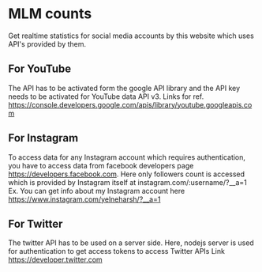 # MLM counts
Get realtime statistics for social media accounts by this website which uses API's provided by them.
## For YouTube
The API has to be activated form the google API library and the API key needs to be activated for YouTube data API v3.
Links for ref. 
https://console.developers.google.com/apis/library/youtube.googleapis.com
## For Instagram
To access data for any Instagram account which requires authentication, you have to access data from facebook developers page 
https://developers.facebook.com.
Here only followers count is accessed which is provided by Instagram itself at instagram.com/:username/?__a=1
Ex. You can get info about my Instagram account here https://www.instagram.com/yelneharsh/?__a=1
## For Twitter
The twitter API has to be used on a server side. Here, nodejs server is used for authentication to get access tokens to access Twitter APIs
Link https://developer.twitter.com
